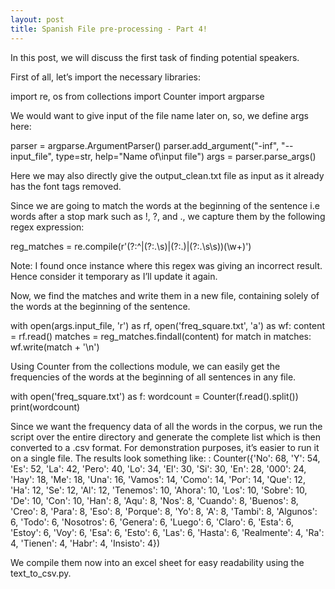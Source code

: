 ```yaml
---
layout: post
title: Spanish File pre-processing - Part 4!
---
```


In this post, we will discuss the first task of finding potential speakers.

First of all, let’s import the necessary libraries:

import re, os
from collections import Counter
import argparse

We would want to give input of the file name later on, so, we define args here:

parser = argparse.ArgumentParser()
parser.add_argument("-inf", "--input_file", type=str, help="Name of\input file")
args = parser.parse_args()

Here we may also directly give the output_clean.txt file as input as it already has the font tags removed.

Since we are going to match the words at the beginning of the sentence i.e words after a stop mark such as !, ?, and ., we capture them by the following regex expression:

reg_matches = re.compile(r'(?:^|(?:\.\s)|(?:\.)|(?:\.\s\s))(\w+)')

Note: I found once instance where this regex was giving an incorrect result. Hence consider it temporary as I’ll update it again.

Now, we find the matches and write them in a new file, containing solely of the words at the beginning of the sentence.

with open(args.input_file, 'r') as rf, open('freq_square.txt', 'a') as wf:
    content = rf.read()
    matches = reg_matches.findall(content)
    for match in matches:
        wf.write(match + '\n')

Using Counter from the collections module, we can easily get the frequencies of the words at the beginning of all sentences in any file.

with open('freq_square.txt') as f:
    wordcount = Counter(f.read().split())
    print(wordcount)

Since we want the frequency data of all the words in the corpus, we run the script over the entire directory and generate the complete list which is then converted to a .csv format.
For demonstration purposes, it’s easier to run it on a single file. The results look something like:
:
Counter({'No': 68, 'Y': 54, 'Es': 52, 'La': 42, 'Pero': 40, 'Lo': 34, 'El': 30, 'Si': 30, 'En': 28, '000': 24, 'Hay': 18, 'Me': 18, 'Una': 16, 'Vamos': 14, 'Como': 14, 'Por': 14, 'Que': 12, 'Ha': 12, 'Se': 12, 'Al': 12, 'Tenemos': 10, 'Ahora': 10, 'Los': 10, 'Sobre': 10, 'De': 10, 'Con': 10, 'Han': 8, 'Aqu': 8, 'Nos': 8, 'Cuando': 8, 'Buenos': 8, 'Creo': 8, 'Para': 8, 'Eso': 8, 'Porque': 8, 'Yo': 8, 'A': 8, 'Tambi': 8, 'Algunos': 6, 'Todo': 6, 'Nosotros': 6, 'Genera': 6, 'Luego': 6, 'Claro': 6, 'Esta': 6, 'Estoy': 6, 'Voy': 6, 'Esa': 6, 'Esto': 6, 'Las': 6, 'Hasta': 6, 'Realmente': 4, 'Ra': 4, 'Tienen': 4, 'Habr': 4, 'Insisto': 4})

We compile them now into an excel sheet for easy readability using the text_to_csv.py.

